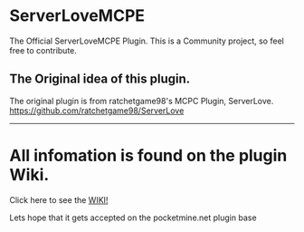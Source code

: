 # ServerLoveMCPE
The Official ServerLoveMCPE Plugin. This is a Community project, so feel free to contribute.

## The Original idea of this plugin.
The original plugin is from ratchetgame98's MCPC Plugin, ServerLove.
https://github.com/ratchetgame98/ServerLove

***

# All infomation is found on the plugin Wiki.

Click here to see the [WIKI!](https://github.com/thedeibo/ServerLoveMCPE/wiki/)

Lets hope that it gets accepted on the pocketmine.net plugin base
